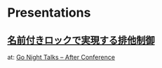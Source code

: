 # Presentations

## [名前付きロックで実現する排他制御](./presentations/named_lock_go/index.html)

at: [Go Night Talks – After Conference](https://mercari.connpass.com/event/367075/)
